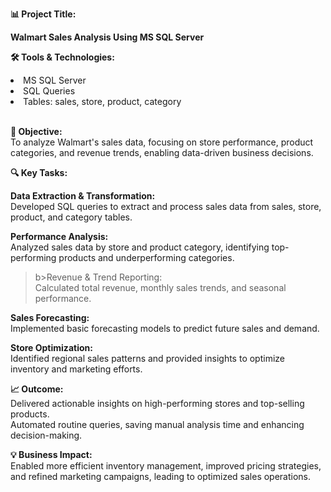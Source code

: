 <b>📊 Project Title: </b><br>

<b>Walmart Sales Analysis Using MS SQL Server</b>

<b>🛠️ Tools & Technologies:</b><br>

<li>MS SQL Server</li>

<li>SQL Queries</li>

<li>Tables: sales, store, product, category</li><br>


<b>🎯 Objective:</b><br>
To analyze Walmart's sales data, focusing on store performance, product categories, and revenue trends, enabling data-driven business decisions.

<b>🔍 Key Tasks:</b>

<b>Data Extraction & Transformation:</b><br>
Developed SQL queries to extract and process sales data from sales, store, product, and category tables.

<b>Performance Analysis:</b><br>
Analyzed sales data by store and product category, identifying top-performing products and underperforming categories.

>b>Revenue & Trend Reporting:</b><br>
Calculated total revenue, monthly sales trends, and seasonal performance.

<b>Sales Forecasting:</b><br>
Implemented basic forecasting models to predict future sales and demand.

<b>Store Optimization:</b><br>
Identified regional sales patterns and provided insights to optimize inventory and marketing efforts.

<b>📈 Outcome:</b><br>
Delivered actionable insights on high-performing stores and top-selling products.<br>
Automated routine queries, saving manual analysis time and enhancing decision-making.

<b>💡 Business Impact:</b><br>
Enabled more efficient inventory management, improved pricing strategies, and refined marketing campaigns, leading to optimized sales operations.
